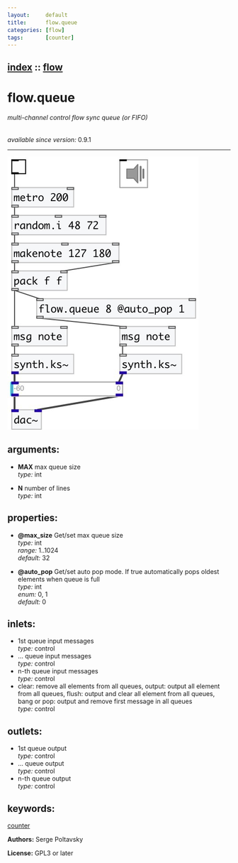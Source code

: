 ```yaml
---
layout:     default
title:      flow.queue
categories: [flow]
tags:       [counter]
---
```

[index](index.html) :: [flow](category_flow.html)
---

# flow.queue

###### multi-channel control flow sync queue (or FIFO)

*available since version:* 0.9.1

---




[![example](../examples/img/flow.queue.jpg)](../examples/pd/flow.queue.pd)



## arguments:

* **MAX**
max queue size<br>
_type:_ int<br>

* **N**
number of lines<br>
_type:_ int<br>





## properties:

* **@max_size** 
Get/set max queue size<br>
_type:_ int<br>
_range:_ 1..1024<br>
_default:_ 32<br>

* **@auto_pop** 
Get/set auto pop mode. If true automatically pops oldest elements when queue is full<br>
_type:_ int<br>
_enum:_ 0, 1<br>
_default:_ 0<br>



## inlets:

* 1st queue input messages<br>
_type:_ control
* ... queue input messages<br>
_type:_ control
* n-th queue input messages<br>
_type:_ control
* clear: remove all elements from all queues, output: output all element from all queues, flush: output and clear all element from all queues, bang or pop: output and remove first message in all queues<br>
_type:_ control



## outlets:

* 1st queue output<br>
_type:_ control
* ... queue output<br>
_type:_ control
* n-th queue output<br>
_type:_ control



## keywords:

[counter](keywords/counter.html)






**Authors:** Serge Poltavsky




**License:** GPL3 or later






